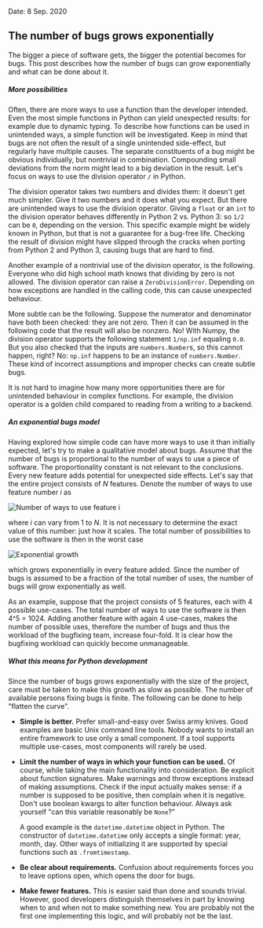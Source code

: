 Date: 8 Sep. 2020
## The number of bugs grows exponentially
The bigger a piece of software gets, the bigger the potential becomes for bugs.
This post describes how the number of bugs can grow exponentially and what can be done about it.

##### More possibilities
Often, there are more ways to use a function than the developer intended.
Even the most simple functions in Python can yield unexpected results: for example due to dynamic typing.
To describe how functions can be used in unintended ways, a simple function will be investigated.
Keep in mind that bugs are not often the result of a single unintended side-effect, but regularly have multiple causes.
The separate constituents of a bug might be obvious individually, but nontrivial in combination.
Compounding small deviations from the norm might lead to a big deviation in the result.
Let's focus on ways to use the division operator `/` in Python.

The division operator takes two numbers and divides them: it doesn't get much simpler.
Give it two numbers and it does what you expect.
But there are unintended ways to use the division operator.
Giving a `float` or an `int` to the division operator behaves differently in Python 2 vs. Python 3: so `1/2` can be `0`, depending on the version.
This specific example might be widely known in Python, but that is not a guarantee for a bug-free life.
Checking the result of division might have slipped through the cracks when porting from Python 2 and Python 3, causing bugs that are hard to find.

Another example of a nontrivial use of the division operator, is the following. 
Everyone who did high school math knows that dividing by zero is not allowed.
The division operator can raise a `ZeroDivisionError`.
Depending on how exceptions are handled in the calling code, this can cause unexpected behaviour.

More subtle can be the following.
Suppose the numerator and denominator have both been checked: they are not zero.
Then it can be assumed in the following code that the result will also be nonzero.
No!
With Numpy, the division operator supports the following statement `1/np.inf` equaling `0.0`.
But you also checked that the inputs are `numbers.Number`s, so this cannot happen, right?
No: `np.inf` happens to be an instance of `numbers.Number`.
These kind of incorrect assumptions and improper checks can create subtle bugs.

It is not hard to imagine how many more opportunities there are for unintended behaviour in complex functions.
For example, the division operator is a golden child compared to reading from a writing to a backend.

##### An exponential bugs model
Having explored how simple code can have more ways to use it than initially expected, let's try to make a qualitative model about bugs.
Assume that the number of bugs is proportional to the number of ways to use a piece of software.
The proportionality constant is not relevant to the conclusions.
Every new feature adds potential for unexpected side effects.
Let's say that the entire project consists of _N_ features.
Denote the number of ways to use feature number _i_ as

![Number of ways to use feature i](./images/num_uses_10pt_200dpi.png "Number of ways to use feature i") 

where _i_ can vary from 1 to _N_.
It is not necessary to determine the exact value of this number: just how it scales.
The total number of possibilities to use the software is then in the worst case

![Exponential growth](./images/exponential_10pt_200dpi.png "Exponential growth") 

which grows exponentially in every feature added.
Since the number of bugs is assumed to be a fraction of the total number of uses, the number of bugs will grow exponentially as well.

As an example, suppose that the project consists of 5 features, each with 4 possible use-cases.
The total number of ways to use the software is then 4^5 = 1024.
Adding another feature with again 4 use-cases, makes the number of possible uses, therefore the number of bugs and thus the workload of the bugfixing team, increase four-fold.
It is clear how the bugfixing workload can quickly become unmanageable.

##### What this means for Python development
Since the number of bugs grows exponentially with the size of the project, care must be taken to make this growth as slow as possible.
The number of available persons fixing bugs is finite.
The following can be done to help "flatten the curve".
* **Simple is better.**
Prefer small-and-easy over Swiss army knives.
Good examples are basic Unix command line tools.
Nobody wants to install an entire framework to use only a small component.
If a tool supports multiple use-cases, most components will rarely be used.
* **Limit the number of ways in which your function can be used.**
Of course, while taking the main functionality into consideration.
Be explicit about function signatures.
Make warnings and throw exceptions instead of making assumptions.
Check if the input actually makes sense: if a number is supposed to be positive, then complain when it is negative.
Don't use boolean kwargs to alter function behaviour.
Always ask yourself "can this variable reasonably be `None`?"

    A good example is the `datetime.datetime` object in Python.
The constructor of `datetime.datetime` only accepts a single format: year, month, day.
Other ways of initializing it are supported by special functions such as `.fromtimestamp`.
* **Be clear about requirements.**
Confusion about requirements forces you to leave options open, which opens the door for bugs.
* **Make fewer features.**
This is easier said than done and sounds trivial.
However, good developers distinguish themselves in part by knowing when to and when not to make something new.
You are probably not the first one implementing this logic, and will probably not be the last.
